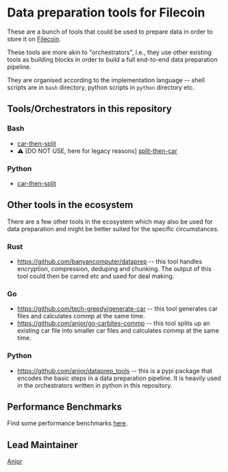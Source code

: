 # Data preparation tools for Filecoin

These are a bunch of tools that could be used to prepare data in order to store it on [Filecoin](https://filecoin.io).

These tools are more akin to "orchestrators", i.e., they use other existing tools as
building blocks in order to build a full end-to-end data preparation pipeline.

They are organised according to the implementation language -- shell scripts are in `bash` directory, python scripts in `python` directory etc.

## Tools/Orchestrators in this repository

### Bash

- [car-then-split](https://github.com/anjor/filecoin_data_prep_tools/tree/main/bash/car-then-split)
- :warning: [DO NOT USE, here for legacy reasons] [split-then-car](https://github.com/anjor/filecoin_data_prep_tools/tree/main/bash/split-then-car)

### Python
- [car-then-split](https://github.com/anjor/filecoin_data_prep_tools/tree/main/python/car-then-split)

## Other tools in the ecosystem

There are a few other tools in the ecosystem which may also be used for data preparation
and might be better suited for the specific circumstances.

### Rust
- https://github.com/banyancomputer/dataprep -- this tool handles encryption, compression, deduping and chunking. The output of this tool could then be carred etc and used for deal making.

### Go
- https://github.com/tech-greedy/generate-car -- this tool generates car files and calculates commp at the same time.
- https://github.com/anjor/go-carbites-commp -- this tool splits up an existing car file into smaller car files and calculates commp at the same time.

### Python
- https://github.com/anjor/dataprep_tools -- this is a pypi package that encodes the basic
  steps in a data preparation pipeline. It is heavily used in the orchestrators written in
  python in this repository.

## Performance Benchmarks

Find some performance benchmarks [here](./performance).

## Lead Maintainer

[Anjor](https://github.com/anjor)
